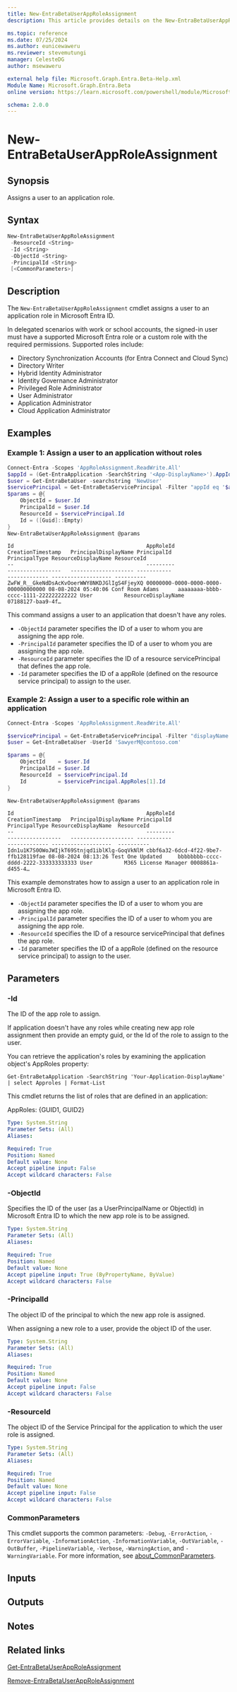 ```yaml
---
title: New-EntraBetaUserAppRoleAssignment
description: This article provides details on the New-EntraBetaUserAppRoleAssignment command.

ms.topic: reference
ms.date: 07/25/2024
ms.author: eunicewaweru
ms.reviewer: stevemutungi
manager: CelesteDG
author: msewaweru

external help file: Microsoft.Graph.Entra.Beta-Help.xml
Module Name: Microsoft.Graph.Entra.Beta
online version: https://learn.microsoft.com/powershell/module/Microsoft.Graph.Entra.Beta/New-EntraBetaUserAppRoleAssignment

schema: 2.0.0
---
```


# New-EntraBetaUserAppRoleAssignment

## Synopsis

Assigns a user to an application role.

## Syntax

```powershell
New-EntraBetaUserAppRoleAssignment
 -ResourceId <String>
 -Id <String>
 -ObjectId <String>
 -PrincipalId <String>
 [<CommonParameters>]
```

## Description

The `New-EntraBetaUserAppRoleAssignment` cmdlet assigns a user to an application role in Microsoft Entra ID.

In delegated scenarios with work or school accounts, the signed-in user must have a supported Microsoft Entra role or a custom role with the required permissions. Supported roles include:

- Directory Synchronization Accounts (for Entra Connect and Cloud Sync)
- Directory Writer
- Hybrid Identity Administrator
- Identity Governance Administrator
- Privileged Role Administrator
- User Administrator
- Application Administrator
- Cloud Application Administrator

## Examples

### Example 1: Assign a user to an application without roles

```powershell
Connect-Entra -Scopes 'AppRoleAssignment.ReadWrite.All'
$appId = (Get-EntraApplication -SearchString '<App-DisplayName>').AppId
$user = Get-EntraBetaUser -searchstring 'NewUser'
$servicePrincipal = Get-EntraBetaServicePrincipal -Filter "appId eq '$appId'"
$params = @{
    ObjectId = $user.Id 
    PrincipalId = $user.Id 
    ResourceId = $servicePrincipal.Id 
    Id = ([Guid]::Empty)
}
New-EntraBetaUserAppRoleAssignment @params
```

```Output
Id                                          AppRoleId                            CreationTimestamp   PrincipalDisplayName PrincipalId                          PrincipalType ResourceDisplayName ResourceId
--                                          ---------                            -----------------   -------------------- -----------                          ------------- ------------------- ----------
ZwFW_R__GkeNdDsAcKvOoerWWY8NKDJGlIgS4FjeyXQ 00000000-0000-0000-0000-000000000000 08-08-2024 05:40:06 Conf Room Adams      aaaaaaaa-bbbb-cccc-1111-222222222222 User          ResourceDisplayName             07188127-baa9-4f…
```

This command assigns a user to an application that doesn't have any roles.

- `-ObjectId` parameter specifies the ID of a user to whom you are assigning the app role.
- `-PrincipalId` parameter specifies the ID of a user to whom you are assigning the app role.
- `-ResourceId` parameter specifies the ID of a resource servicePrincipal that defines the app role.
- `-Id` parameter specifies the ID of a appRole (defined on the resource service principal) to assign to the user.

### Example 2: Assign a user to a specific role within an application

```powershell
Connect-Entra -Scopes 'AppRoleAssignment.ReadWrite.All'

$servicePrincipal = Get-EntraBetaServicePrincipal -Filter "displayName eq 'Box'"
$user = Get-EntraBetaUser -UserId 'SawyerM@contoso.com'

$params = @{
    ObjectId    = $user.Id
    PrincipalId = $user.Id
    ResourceId  = $servicePrincipal.Id
    Id          = $servicePrincipal.AppRoles[1].Id
}

New-EntraBetaUserAppRoleAssignment @params
```

```Output
Id                                          AppRoleId                            CreationTimestamp   PrincipalDisplayName PrincipalId                          PrincipalType ResourceDisplayName  ResourceId
--                                          ---------                            -----------------   -------------------- -----------                          ------------- -------------------  ----------
Idn1u1K7S0OWoJWIjkT69Stnjqd1iblKlg-GoqVkNlM cbbf6a32-6dcd-4f22-9be7-ffb128119fae 08-08-2024 08:13:26 Test One Updated     bbbbbbbb-cccc-dddd-2222-333333333333 User          M365 License Manager 0008861a-d455-4…
```

This example demonstrates how to assign a user to an application role in Microsoft Entra ID.

- `-ObjectId` parameter specifies the ID of a user to whom you are assigning the app role.
- `-PrincipalId` parameter specifies the ID of a user to whom you are assigning the app role.
- `-ResourceId` specifies the ID of a resource servicePrincipal that defines the app role.
- `-Id` parameter specifies the ID of a appRole (defined on the resource service principal) to assign to the user.

## Parameters

### -Id

The ID of the app role to assign.

If application doesn't have any roles while creating new app role assignment then provide an empty guid, or the Id of the role to assign to the user.

You can retrieve the application's roles by examining the application object's AppRoles property:

`Get-EntraBetaApplication -SearchString 'Your-Application-DisplayName' | select Approles | Format-List`

This cmdlet returns the list of roles that are defined in an application:

AppRoles: {GUID1, GUID2}

```yaml
Type: System.String
Parameter Sets: (All)
Aliases:

Required: True
Position: Named
Default value: None
Accept pipeline input: False
Accept wildcard characters: False
```

### -ObjectId

Specifies the ID of the user (as a UserPrincipalName or ObjectId) in Microsoft Entra ID to which the new app role is to be assigned.

```yaml
Type: System.String
Parameter Sets: (All)
Aliases:

Required: True
Position: Named
Default value: None
Accept pipeline input: True (ByPropertyName, ByValue)
Accept wildcard characters: False
```

### -PrincipalId

The object ID of the principal to which the new app role is assigned.

When assigning a new role to a user, provide the object ID of the user.

```yaml
Type: System.String
Parameter Sets: (All)
Aliases:

Required: True
Position: Named
Default value: None
Accept pipeline input: False
Accept wildcard characters: False
```

### -ResourceId

The object ID of the Service Principal for the application to which the user role is assigned.

```yaml
Type: System.String
Parameter Sets: (All)
Aliases:

Required: True
Position: Named
Default value: None
Accept pipeline input: False
Accept wildcard characters: False
```

### CommonParameters

This cmdlet supports the common parameters: `-Debug`, `-ErrorAction`, `-ErrorVariable`, `-InformationAction`, `-InformationVariable`, `-OutVariable`, `-OutBuffer`, `-PipelineVariable`, `-Verbose`, `-WarningAction`, and `-WarningVariable`. For more information, see [about_CommonParameters](https://go.microsoft.com/fwlink/?LinkID=113216).

## Inputs

## Outputs

## Notes

## Related links

[Get-EntraBetaUserAppRoleAssignment](Get-EntraBetaUserAppRoleAssignment.md)

[Remove-EntraBetaUserAppRoleAssignment](Remove-EntraBetaUserAppRoleAssignment.md)
